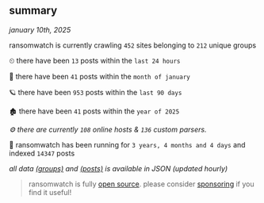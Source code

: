 
## summary
_january 10th, 2025_

ransomwatch is currently crawling `452` sites belonging to `212` unique groups

⏲ there have been `13` posts within the `last 24 hours`

🦈 there have been `41` posts within the `month of january`

🪐 there have been `953` posts within the `last 90 days`

🏚 there have been `41` posts within the `year of 2025`

_⚙️ there are currently `108` online hosts & `136` custom parsers._

🦕 ransomwatch has been running for `3 years, 4 months and 4 days` and indexed `14347` posts

_all data  [(groups)](http://ransomwhat.telemetry.ltd/groups) and [(posts)](http://ransomwhat.telemetry.ltd/posts) is available in JSON (updated hourly)_

> ransomwatch is fully [open source](https://github.com/joshhighet/ransomwatch#ransomwatch--). please consider [sponsoring](https://github.com/sponsors/joshhighet) if you find it useful!
